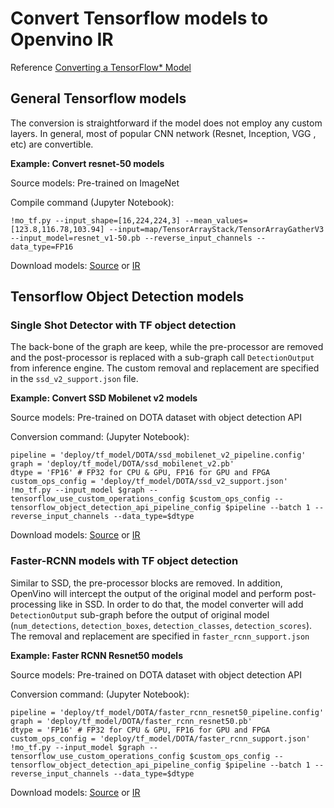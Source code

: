 # Convert Tensorflow models to Openvino IR

Reference [Converting a TensorFlow* Model](https://docs.openvinotoolkit.org/latest/openvino_docs_MO_DG_prepare_model_convert_model_Convert_Model_From_TensorFlow.html)

## General Tensorflow models

The conversion is straightforward if the model does not employ any custom layers. In general, most of popular CNN network (Resnet, Inception, VGG , etc) are convertible.

**Example: Convert resnet-50 models**

Source models: Pre-trained on ImageNet

Compile command (Jupyter Notebook):

```
!mo_tf.py --input_shape=[16,224,224,3] --mean_values=[123.8,116.78,103.94] --input=map/TensorArrayStack/TensorArrayGatherV3 --input_model=resnet_v1-50.pb --reverse_input_channels --data_type=FP16
```

Download models: [Source](https://drive.google.com/drive/u/0/folders/1r7i_FX3ILdwZaBeZZH26ekUSNlzuCpOx) or [IR](https://drive.google.com/drive/u/0/folders/1aHlhZgq6GHltVizsTrvnCbZihp4ygyAL)

## Tensorflow Object Detection models

### Single Shot Detector with TF object detection

The back-bone of the graph are keep, while the pre-processor are removed and the post-processor is replaced with a sub-graph call `DetectionOutput` from inference engine. The custom removal and replacement are specified in the `ssd_v2_support.json` file.

**Example: Convert SSD Mobilenet v2 models**

Source models: Pre-trained on DOTA dataset with object detection API

Conversion command: (Jupyter Notebook):

```
pipeline = 'deploy/tf_model/DOTA/ssd_mobilenet_v2_pipeline.config'
graph = 'deploy/tf_model/DOTA/ssd_mobilenet_v2.pb'
dtype = 'FP16' # FP32 for CPU & GPU, FP16 for GPU and FPGA
custom_ops_config = 'deploy/tf_model/DOTA/ssd_v2_support.json'
!mo_tf.py --input_model $graph --tensorflow_use_custom_operations_config $custom_ops_config --tensorflow_object_detection_api_pipeline_config $pipeline --batch 1 --reverse_input_channels --data_type=$dtype
```

Download models: [Source](https://drive.google.com/drive/u/0/folders/19JQdsr2iSQbOR2sbvzol0FSnKI9DhxrU) or [IR](https://drive.google.com/drive/u/0/folders/1Ni7DpIwfJK7kUibE2hQuIrJMG0rX68Ry)

### Faster-RCNN models with TF object detection

Similar to SSD, the pre-processor blocks are removed. In addition, OpenVino will intercept the output of the original model and perform post-processing like in SSD. In order to do that, the model converter will add `DetectionOutput` sub-graph before the output of original model (`num_detections`, `detection_boxes`, `detection_classes`, `detection_scores`). The removal and replacement are specified in `faster_rcnn_support.json`

**Example: Faster RCNN Resnet50 models**

Source models: Pre-trained on DOTA dataset with object detection API

Conversion command: (Jupyter Notebook):

```
pipeline = 'deploy/tf_model/DOTA/faster_rcnn_resnet50_pipeline.config'
graph = 'deploy/tf_model/DOTA/faster_rcnn_resnet50.pb'
dtype = 'FP16' # FP32 for CPU & GPU, FP16 for GPU and FPGA
custom_ops_config = 'deploy/tf_model/DOTA/faster_rcnn_support.json'
!mo_tf.py --input_model $graph --tensorflow_use_custom_operations_config $custom_ops_config --tensorflow_object_detection_api_pipeline_config $pipeline --batch 1 --reverse_input_channels --data_type=$dtype
```

Download models: [Source](https://drive.google.com/drive/u/0/folders/19JQdsr2iSQbOR2sbvzol0FSnKI9DhxrU) or [IR](https://drive.google.com/drive/u/0/folders/1Ni7DpIwfJK7kUibE2hQuIrJMG0rX68Ry)